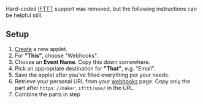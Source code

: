 Hard-coded [IFTTT](ifttt.com) support was removed, but the following instructions can be helpful still.

## Setup

1. [Create](https://ifttt.com/create) a new applet.
2. For **"This"**, choose "Webhooks".
3. Choose an **Event Name**. Copy this down somewhere.
4. Pick an appropriate destination for **"That"**, e.g. "Email".
5. Save the applet after you've filled everything per your needs.
6. Retrieve your personal URL from your [webhooks](https://ifttt.com/maker_webhooks/settings) page. Copy only the part after `https://maker.ifttt/use/` in the URL.
7. Combine the parts in step 
